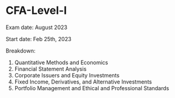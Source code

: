 # CFA-Level-I

Exam date: August 2023

Start date: Feb 25th, 2023

Breakdown:
1) Quantitative Methods and Economics
2) Financial Statement Analysis
3) Corporate Issuers and Equity Investments
4) Fixed Income, Derivatives, and Alternative Investments 
5) Portfolio Management and Ethical and Professional Standards

